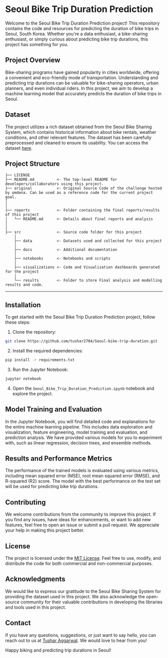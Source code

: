 # Seoul Bike Trip Duration Prediction


Welcome to the Seoul Bike Trip Duration Prediction project! This repository contains the code and resources for predicting the duration of bike trips in Seoul, South Korea. Whether you're a data enthusiast, a bike-sharing enthusiast, or simply curious about predicting bike trip durations, this project has something for you.

## Project Overview

Bike-sharing programs have gained popularity in cities worldwide, offering a convenient and eco-friendly mode of transportation. Understanding and predicting trip durations can be valuable for bike-sharing operators, urban planners, and even individual riders. In this project, we aim to develop a machine learning model that accurately predicts the duration of bike trips in Seoul.

## Dataset

The project utilizes a rich dataset obtained from the Seoul Bike Sharing System, which contains historical information about bike rentals, weather conditions, and other relevant features. The dataset has been carefully preprocessed and cleaned to ensure its usability. You can access the dataset [here](dataset_link).

## Project Structure

    ├── LICENSE
    ├── README.md          <- The top-level README for developers/collaborators using this project.
    ├── original           <- Original Source Code of the challenge hosted by omdena. Can be used as a reference code for the current project goal.
    │ 
    │
    ├── reports            <- Folder containing the final reports/results of this project
    │   └── README.md      <- Details about final reports and analysis
    │ 
    │   
    ├── src                <- Source code folder for this project
        │
        ├── data           <- Datasets used and collected for this project
        │   
        ├── docs           <- Additional documentation
        │
        ├── notebooks      <- Notebooks and scripts
        │
        ├── visualizations <- Code and Visualization dashboards generated for the project
        │
        └── results        <- Folder to store Final analysis and modelling results and code.
--------


## Installation

To get started with the Seoul Bike Trip Duration Prediction project, follow these steps:

1. Clone the repository:

```bash
git clone https://github.com/tushar2704/Seoul-bike-trip-duration.git
```

2. Install the required dependencies:

```bash
pip install -r requirements.txt
```

3. Run the Jupyter Notebook:

```bash
jupyter notebook
```

4. Open the `Seoul_Bike_Trip_Duration_Prediction.ipynb` notebook and explore the project.

## Model Training and Evaluation

In the Jupyter Notebook, you will find detailed code and explanations for the entire machine learning pipeline. This includes data exploration and visualization, feature engineering, model training and evaluation, and prediction analysis. We have provided various models for you to experiment with, such as linear regression, decision trees, and ensemble methods.

## Results and Performance Metrics

The performance of the trained models is evaluated using various metrics, including mean squared error (MSE), root mean squared error (RMSE), and R-squared (R2) score. The model with the best performance on the test set will be used for predicting bike trip durations.

## Contributing

We welcome contributions from the community to improve this project. If you find any issues, have ideas for enhancements, or want to add new features, feel free to open an issue or submit a pull request. We appreciate your help in making this project better.

## License

The project is licensed under the [MIT License](LICENSE). Feel free to use, modify, and distribute the code for both commercial and non-commercial purposes.

## Acknowledgments

We would like to express our gratitude to the Seoul Bike Sharing System for providing the dataset used in this project. We also acknowledge the open-source community for their valuable contributions in developing the libraries and tools used in this project.

## Contact

If you have any questions, suggestions, or just want to say hello, you can reach out to us at [Tushar Aggarwal](mailto:info@tushar-aggarwal.com). We would love to hear from you!

Happy biking and predicting trip durations in Seoul!